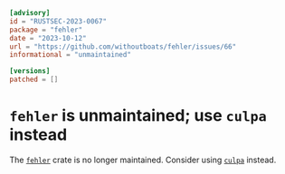 ```toml
[advisory]
id = "RUSTSEC-2023-0067"
package = "fehler"
date = "2023-10-12"
url = "https://github.com/withoutboats/fehler/issues/66"
informational = "unmaintained"

[versions]
patched = []

```
# `fehler` is unmaintained; use `culpa` instead

The [`fehler`](https://crates.io/crates/fehler) crate is no longer maintained.
Consider using [`culpa`](https://crates.io/crates/culpa) instead.
